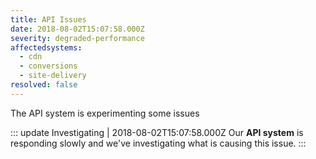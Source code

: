 ```yaml
---
title: API Issues
date: 2018-08-02T15:07:58.000Z
severity: degraded-performance
affectedsystems:
  - cdn
  - conversions
  - site-delivery
resolved: false
---
```


The API system is experimenting some issues

::: update Investigating | 2018-08-02T15:07:58.000Z
Our **API system** is responding slowly and we've investigating what is causing this issue.
:::
